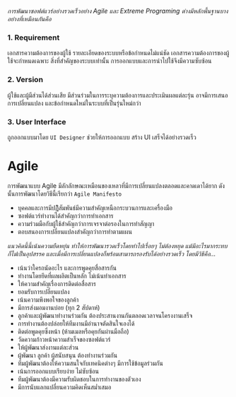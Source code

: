 _การพัฒนาซอฟต์แวร์อย่างรวดเร็วอย่าง Agile และ Extreme Programing ต่างมีหลักพื้นฐานบางอย่างที่เหมือนกันคือ_

### 1. Requirement

เอกสารความต้องการของผู้ใช้ รายละเอียดของระบบหรือข้อกำหนดไม่แน่ชัด เอกสารความต้องการของผู้ใช้จะกำหนดเฉพาะ
สิ่งที่สำคัญของระบบเท่านั้น การออกแบบและการนำไปใช้จึงมีความซับซ้อน

### 2. Version

ผู้ใช้และผู้มีส่วนได้ส่วนเสีย มีส่วนร่วมในการระบุความต้องการและประเมินผลแต่ละรุ่น อาจมีการเสนอการเปลี่ยนแปลง
และข้อกำหนดใหม่ในระบบที่เป็นรุ่นใหม่กว่า

### 3. User Interface

ถูกออกแบบมาโดย `UI Designer` ช่วยให้การออกแบบ สร้าง UI เสร็จได้อย่างรวดเร็ว


# Agile

การพัฒนาแบบ Agile มีลักลักษณะเหมือนของเหลวที่มีการเปลี่ยนแปลงตลอดและคาดเดาได้ยาก ดังนั้นการพัฒนาโดยวิธีนี้เรียกว่า `Agile Manifesto`

- บุคคลและการมีปฏิิิสัมพันธ์มีความสำคัญเหนือกระบวนการและเครื่องมือ
- ซอฟต์แวร์ทำงานได้สำคัญกว่าการทำเอกสาร
- ความร่วมมือกับผู้ใช้สำคัญกว่าการเจรจาต่อรองในการทำสัญญา
- ตอบสนองการเปลี่ยนแปลงสำคัญกว่าการทำตามแผน

_แนวคิดนี้นี้เน้นความยืดหยุ่น ทำให้การพัฒนารวดเร็วโดยทำไปเรื่อยๆ ไม่ต้องหยุด แม้มีอะไรมากระทบก็ไม่่เป็นอุปสรรค
และเมื่อมีการเปลี่ยนแปลงก็พร้อมสามารถรองรับได้อย่างรวดเร็ว โดยมีวิธีคือ..._

- เน้นว่าใครถนัดอะไร และการพูดคุยสื่อสารกัน
- ทำงานโดยยึดที่ผลผลิตเป็นหลัก ไม่เน้นทำเอกสาร
- ให้ความสำคัญเรื่องการติดต่อสื่อสาร
- ยอมรับการเปลี่ยนแปลง
- เน้นความพึงพอใจของลูกค้า
- มีการส่งมอมงานบ่อย (ทุก 2 สัปดาห์)
- ลูกค้าและผู้พัฒนาทำงานร่วมกัน ต้องประสานงานกันตลอดเวลาจนโครงงานเสร็จ
- การทำงานต้องปล่อยให้ทีมงานมีอำนาจตัดสินใจเองได้
- ติดต่อพูดคุยซึ่งหน้า (ห้ามเมลหรือคุยกันผ่านมือถือ)
- วัดความก้าวหน้าความสำเร็จของซอฟต์แวร์
- ให้ผู้พัฒนาส่งงานแต่ละส่วน
- ผู้พัฒนา ลูกค้า ผู้สนับสนุน ต้องทำงานร่วมกัน
- ทีมผู้พัฒนาต้องให้ความสนใจกับเทคนิคต่างๆ มีการใช้ข้อมูลร่วมกัน
- เน้นการออกแบบเรียบง่าย ไม่ซับซ้อน
- ทีมผู้พัฒนาต้องมีความรับผิดชอบในการทำงานของตัวเอง
- มีการนับแลกแปลี่ยนความคิดเห็นสม่ำเสมอ

